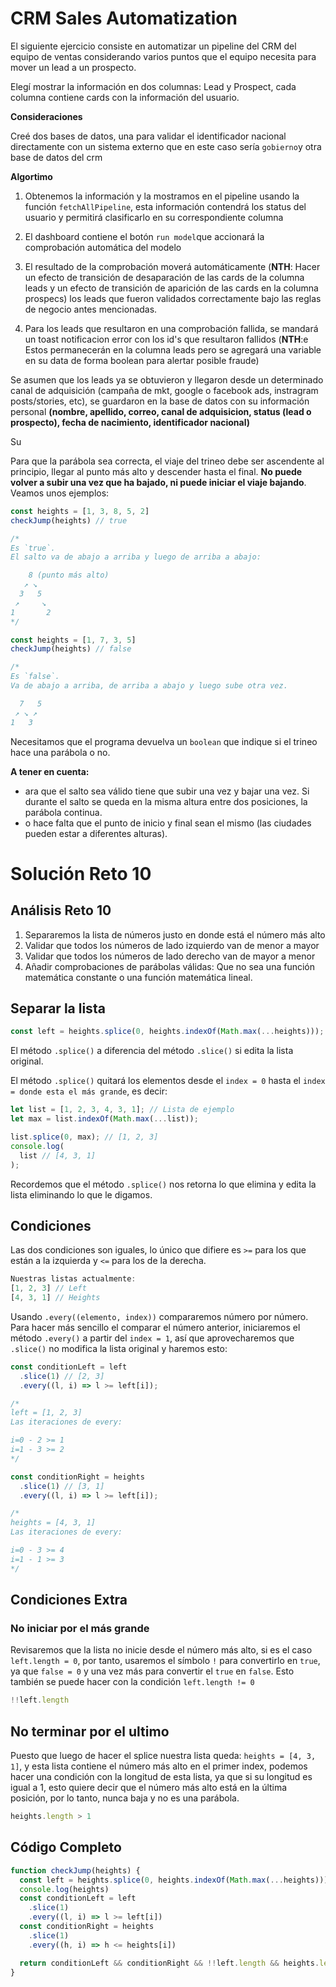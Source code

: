 # CRM Sales Automatization

El siguiente ejercicio consiste en automatizar un pipeline del CRM del equipo de ventas considerando varios puntos que el equipo necesita para mover un lead a un prospecto.

Elegí mostrar la información en dos columnas: Lead y Prospect, cada columna contiene cards con la información del usuario.

**Consideraciones**

Creé dos bases de datos, una para validar el identificador nacional directamente con un sistema externo que en este caso sería `gobierno`y otra base de datos del crm

**Algortimo**

1. Obtenemos la información y la mostramos en el pipeline usando la función `fetchAllPipeline`, esta información contendrá los status del usuario y permitirá clasificarlo en su correspondiente columna

2. El dashboard contiene el botón `run model`que accionará la comprobación automática del modelo 

3. El resultado de la comprobación moverá automáticamente (**NTH**: Hacer un efecto de transición de desaparación de las cards de la columna leads y un efecto de transición de aparición de las cards en la columna prospecs) los leads que fueron validados correctamente bajo las reglas de negocio antes mencionadas.

4. Para los leads que resultaron en una comprobación fallida, se mandará un toast notificacion error con los id's que resultaron fallidos (**NTH**:e Estos permanecerán en la columna leads pero se agregará una variable en su data de forma boolean para alertar posible fraude)

Se asumen que los leads ya se obtuvieron y llegaron desde un determinado canal de adquisición (campaña de mkt, google o facebook ads, instragram posts/stories, etc), se guardaron en la base de datos con su información personal **(nombre, apellido, correo, canal de adquisicion, status (lead o prospecto), fecha de nacimiento, identificador nacional)**

Su

Para que la parábola sea correcta, el viaje del trineo debe ser ascendente al principio, llegar al punto más alto y descender hasta el final. **No puede volver a subir una vez que ha bajado, ni puede iniciar el viaje bajando**. Veamos unos ejemplos:

```js
const heights = [1, 3, 8, 5, 2]
checkJump(heights) // true

/*
Es `true`.
El salto va de abajo a arriba y luego de arriba a abajo:

    8 (punto más alto)
   ↗ ↘
  3   5
 ↗     ↘
1       2
*/

const heights = [1, 7, 3, 5]
checkJump(heights) // false

/*
Es `false`.
Va de abajo a arriba, de arriba a abajo y luego sube otra vez.

  7   5
 ↗ ↘ ↗
1   3
```

Necesitamos que el programa devuelva un `boolean` que indique si el trineo hace una parábola o no.

**A tener en cuenta:**

 - ara que el salto sea válido tiene que subir una vez y bajar una vez. Si durante el salto se queda en la misma altura entre dos posiciones, la parábola continua.
 - o hace falta que el punto de inicio y final sean el mismo (las ciudades pueden estar a diferentes alturas).

# Solución Reto 10

## Análisis Reto 10

 1. Separaremos la lista de números justo en donde está el número más alto
 2. Validar que todos los números de lado izquierdo van de menor a mayor
 3. Validar que todos los números de lado derecho van de mayor a menor
 4. Añadir comprobaciones de parábolas válidas: Que no sea una función matemática constante o una función matemática lineal.

## Separar la lista

```js
const left = heights.splice(0, heights.indexOf(Math.max(...heights)));
```

El método `.splice()` a diferencia del método `.slice()` si edita la lista original.

El método `.splice()` quitará los elementos desde el `index = 0` hasta el `index = donde esta el más grande`, es decir:

```js
let list = [1, 2, 3, 4, 3, 1]; // Lista de ejemplo
let max = list.indexOf(Math.max(...list));

list.splice(0, max); // [1, 2, 3]
console.log(
  list // [4, 3, 1]
);
```

Recordemos que el método `.splice()` nos retorna lo que elimina y edita la lista eliminando lo que le digamos.

## Condiciones

Las dos condiciones son iguales, lo único que difiere es `>=` para los que están a la izquierda y `<=` para los de la derecha.

```js
Nuestras listas actualmente:
[1, 2, 3] // Left
[4, 3, 1] // Heights
```

Usando `.every((elemento, index))` compararemos número por número. Para hacer más sencillo el comparar el número anterior, iniciaremos el método `.every()` a partir del `index = 1`, así que aprovecharemos que `.slice()` no modifica la lista original y haremos esto:

```js
const conditionLeft = left
  .slice(1) // [2, 3]
  .every((l, i) => l >= left[i]);

/*
left = [1, 2, 3]
Las iteraciones de every:

i=0 - 2 >= 1
i=1 - 3 >= 2
*/
```

```js
const conditionRight = heights
  .slice(1) // [3, 1]
  .every((l, i) => l >= left[i]);

/*
heights = [4, 3, 1]
Las iteraciones de every:

i=0 - 3 >= 4
i=1 - 1 >= 3
*/
```

## Condiciones Extra

### No iniciar por el más grande

Revisaremos que la lista no inicie desde el número más alto, si es el caso `left.length = 0`, por tanto, usaremos el símbolo `!` para convertirlo en `true`, ya que `false = 0` y una vez más para convertir el `true` en `false`. Esto también se puede hacer con la condición `left.length != 0`

```js
!!left.length
```

## No terminar por el ultimo

Puesto que luego de hacer el splice nuestra lista queda: `heights = [4, 3, 1]`, y esta lista contiene el número más alto en el primer index, podemos hacer una condición con la longitud de esta lista, ya que si su longitud es igual a 1, esto quiere decir que el número más alto está en la última posición, por lo tanto, nunca baja y no es una parábola.

```js
heights.length > 1
```

## Código Completo

```js
function checkJump(heights) {
  const left = heights.splice(0, heights.indexOf(Math.max(...heights)))
  console.log(heights)
  const conditionLeft = left
    .slice(1)
    .every((l, i) => l >= left[i])
  const conditionRight = heights
    .slice(1)
    .every((h, i) => h <= heights[i])

  return conditionLeft && conditionRight && !!left.length && heights.length > 1
}
```